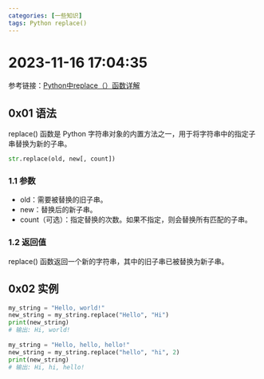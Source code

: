 ```yaml
---
categories: [一些知识]
tags: Python replace()
---
```

# 2023-11-16 17:04:35
参考链接：[Python中replace（）函数详解](https://blog.csdn.net/weixin_73699630/article/details/132252157)
## 0x01 语法
replace() 函数是 Python 字符串对象的内置方法之一，用于将字符串中的指定子串替换为新的子串。
```python
str.replace(old, new[, count])
```
### 1.1 参数
- old：需要被替换的旧子串。
- new：替换后的新子串。
- count（可选）：指定替换的次数。如果不指定，则会替换所有匹配的子串。
### 1.2 返回值
replace() 函数返回一个新的字符串，其中的旧子串已被替换为新子串。
## 0x02 实例
```python
my_string = "Hello, world!"
new_string = my_string.replace("Hello", "Hi")
print(new_string)
# 输出: Hi, world!
 
my_string = "Hello, hello, hello!"
new_string = my_string.replace("hello", "hi", 2)
print(new_string)
# 输出: Hi, hi, hello!
 
```